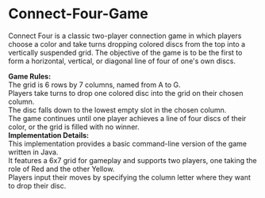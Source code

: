 # Connect-Four-Game

Connect Four is a classic two-player connection game in which players choose a color and take turns dropping colored discs from the top into a vertically suspended grid. The objective of the game is to be the first to form a horizontal, vertical, or diagonal line of four of one's own discs.

<b>Game Rules:</b>  
The grid is 6 rows by 7 columns, named from A to G.  
Players take turns to drop one colored disc into the grid on their chosen column.  
The disc falls down to the lowest empty slot in the chosen column.  
The game continues until one player achieves a line of four discs of their color, or the grid is filled with no winner.  
<b> Implementation Details:</b>  
This implementation provides a basic command-line version of the game written in Java.  
It features a 6x7 grid for gameplay and supports two players, one taking the role of Red and the other Yellow.  
Players input their moves by specifying the column letter where they want to drop their disc.
